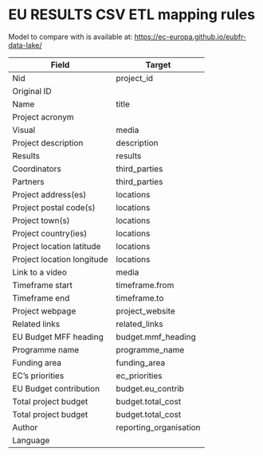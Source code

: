 # EU RESULTS CSV ETL mapping rules

Model to compare with is available at: https://ec-europa.github.io/eubfr-data-lake/

| Field                      | Target                 |
| -------------------------- | ---------------------- |
| Nid                        | project_id             |
| Original ID                |                        |
| Name                       | title                  |
| Project acronym            |                        |
| Visual                     | media                  |
| Project description        | description            |
| Results                    | results                |
| Coordinators               | third_parties          |
| Partners                   | third_parties          |
| Project address(es)        | locations              |
| Project postal code(s)     | locations              |
| Project town(s)            | locations              |
| Project country(ies)       | locations              |
| Project location latitude  | locations              |
| Project location longitude | locations              |
| Link to a video            | media                  |
| Timeframe start            | timeframe.from         |
| Timeframe end              | timeframe.to           |
| Project webpage            | project_website        |
| Related links              | related_links          |
| EU Budget MFF heading      | budget.mmf_heading     |
| Programme name             | programme_name         |
| Funding area               | funding_area           |
| EC’s priorities            | ec_priorities          |
| EU Budget contribution     | budget.eu_contrib      |
| Total project budget       | budget.total_cost      |
| Total project budget       | budget.total_cost      |
| Author                     | reporting_organisation |
| Language                   |                        |
